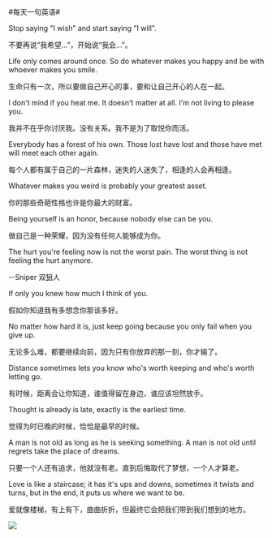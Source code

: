 #每天一句英语#

Stop saying "I wish" and start saying "I will".

不要再说“我希望...”，开始说“我会...”。

Life only comes around once. So do whatever makes you happy and be with whoever makes you smile.

生命只有一次，所以要做自己开心的事，要和让自己开心的人在一起。

I don't mind if you heat me. It doesn't matter at all. I'm not living to please you.

我并不在乎你讨厌我。没有关系。我不是为了取悦你而活。

Everybody has a forest of his own. Those lost have lost and those have met will meet each other again.

每个人都有属于自己的一片森林，迷失的人迷失了，相逢的人会再相逢。

Whatever makes you weird is probably your greatest asset.

你的那些奇葩性格也许是你最大的财富。

Being yourself is an honor, because nobody else can be you.

做自己是一种荣耀，因为没有任何人能够成为你。

The hurt you're feeling now is not the worst pain. The worst thing is not feeling the hurt anymore.

--Sniper 双狙人

If only you knew how much I think of you.

假如你知道我有多想念你那该多好。

No matter how hard it is, just keep going because you only fail when you give up.

无论多么难，都要继续向前，因为只有你放弃的那一刻，你才输了。

Distance sometimes lets you know who's worth keeping and who's worth letting go.

有时候，距离会让你知道，谁值得留在身边，谁应该坦然放手。

Thought is already is late, exactly is the earliest time.

觉得为时已晚的时候，恰恰是最早的时候。

A man is not old as long as he is seeking something. A man is not old until regrets take the place of dreams.

只要一个人还有追求，他就没有老。直到后悔取代了梦想，一个人才算老。

Love is like a staircase; it has it's ups and downs, sometimes it twists and turns, but in the end, it puts us where we want to be.

爱就像楼梯，有上有下，曲曲折折，但最终它会把我们带到我们想到的地方。

![](http://ww2.sinaimg.cn/mw690/714d3dd0gw1f8qly4853jj20dw0jdadq.jpg)

